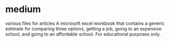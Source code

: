 # medium
various files for articles
A microsoft excel workbook that contains a generic estimate for comparing three options, getting a job, going to an expensive school, and going to an affordable school. 
For educational purposes only. 
